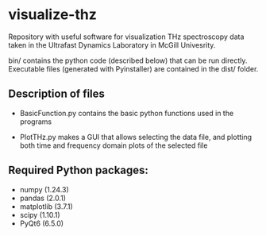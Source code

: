 # visualize-thz
Repository with useful software for visualization THz spectroscopy data taken in the Ultrafast Dynamics Laboratory in McGill Univesrity.

bin/ contains the python code (described below) that can be run directly. Executable files (generated with Pyinstaller) are contained in the dist/ folder.

## Description of files

- BasicFunction.py contains the basic python functions used in the programs

- PlotTHz.py makes a GUI that allows selecting the data file, and plotting both time and frequency domain plots of the selected file
	




## Required Python packages:
- numpy (1.24.3)
- pandas (2.0.1)
- matplotlib (3.7.1)
- scipy (1.10.1)
- PyQt6 (6.5.0)

